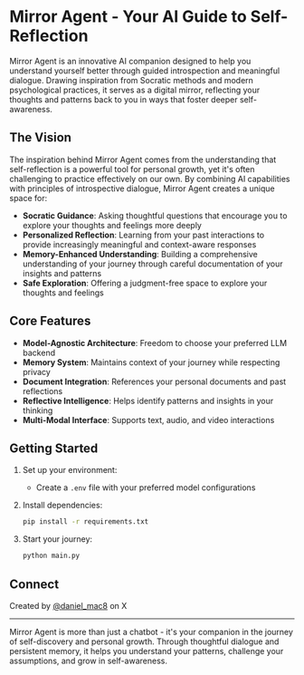 # Mirror Agent - Your AI Guide to Self-Reflection

Mirror Agent is an innovative AI companion designed to help you understand yourself better through guided introspection and meaningful dialogue. Drawing inspiration from Socratic methods and modern psychological practices, it serves as a digital mirror, reflecting your thoughts and patterns back to you in ways that foster deeper self-awareness.

## The Vision

The inspiration behind Mirror Agent comes from the understanding that self-reflection is a powerful tool for personal growth, yet it's often challenging to practice effectively on our own. By combining AI capabilities with principles of introspective dialogue, Mirror Agent creates a unique space for:

- **Socratic Guidance**: Asking thoughtful questions that encourage you to explore your thoughts and feelings more deeply
- **Personalized Reflection**: Learning from your past interactions to provide increasingly meaningful and context-aware responses
- **Memory-Enhanced Understanding**: Building a comprehensive understanding of your journey through careful documentation of your insights and patterns
- **Safe Exploration**: Offering a judgment-free space to explore your thoughts and feelings

## Core Features

- **Model-Agnostic Architecture**: Freedom to choose your preferred LLM backend
- **Memory System**: Maintains context of your journey while respecting privacy
- **Document Integration**: References your personal documents and past reflections
- **Reflective Intelligence**: Helps identify patterns and insights in your thinking
- **Multi-Modal Interface**: Supports text, audio, and video interactions

## Getting Started

1. Set up your environment:
   - Create a `.env` file with your preferred model configurations

2. Install dependencies:
   ```bash
   pip install -r requirements.txt
   ```

3. Start your journey:
   ```bash
   python main.py
   ```

## Connect

Created by [@daniel_mac8](https://twitter.com/daniel_mac8) on X

---

Mirror Agent is more than just a chatbot - it's your companion in the journey of self-discovery and personal growth. Through thoughtful dialogue and persistent memory, it helps you understand your patterns, challenge your assumptions, and grow in self-awareness.